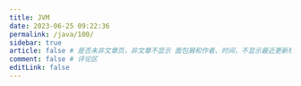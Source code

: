 ```yaml
---
title: JVM
date: 2023-06-25 09:22:36
permalink: /java/100/
sidebar: true
article: false # 是否未非文章页，非文章不显示 面包屑和作者、时间，不显示最近更新栏，不会参与到最近更新文章的数据计算中
comment: false # 评论区
editLink: false
---
```



[//]: # (<iframe src="https://www.processon.com/mindmap/60e65586e0b34d548fc16bc7" width="100%" height="500" frameborder="0" scrolling="No" leftmargin="0" topmargin="0"></iframe>)